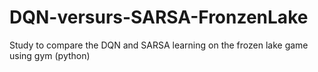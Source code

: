 # DQN-versurs-SARSA-FronzenLake
Study to compare the DQN and SARSA learning  on the frozen lake game using gym (python)
